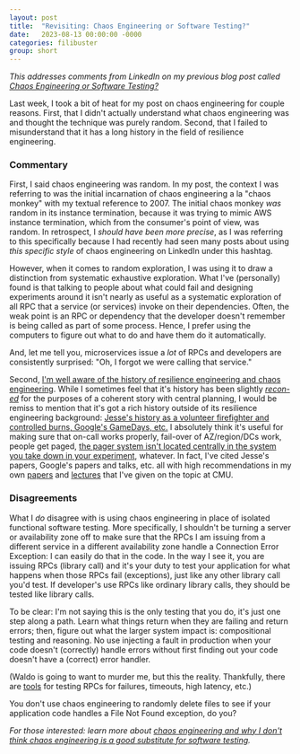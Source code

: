 ```yaml
---
layout: post
title:  "Revisiting: Chaos Engineering or Software Testing?"
date:   2023-08-13 00:00:00 -0000
categories: filibuster
group: short
---
```


_This addresses comments from LinkedIn on my previous blog post called [Chaos Engineering or Software Testing?](https://christophermeiklejohn.com/filibuster/2023/08/10/chaos-engineering.html)_

Last week, I took a bit of heat for my post on chaos engineering for couple reasons. First, that I didn't actually understand what chaos engineering was and thought the technique was purely random. Second, that I failed to misunderstand that it has a long history in the field of resilience engineering.

### Commentary

First, I said chaos engineering was random.  In my post, the context I was referring to was the initial incarnation of chaos engineering a la "chaos monkey" with my textual reference to 2007. The initial chaos monkey _was_ random in its instance termination, because it was trying to mimic AWS instance termination, which from the consumer's point of view, was random.  In retrospect, I *should have been more precise*, as I was referring to this specifically because I had recently had seen many posts about using _this specific style_ of chaos engineering on LinkedIn under this hashtag.

However, when it comes to random exploration, I was using it to draw a distinction from systematic exhaustive exploration.  What I've (personally) found is that talking to people about what could fail and designing experiments around it isn't nearly as useful as a systematic exploration of all RPC that a service (or services) invoke on their dependencies.  Often, the weak point is an RPC or dependency that the developer doesn't remember is being called as part of some process. Hence, I prefer using the computers to figure out what to do and have them do it automatically.

And, let me tell you, microservices issue a *lot* of RPCs and developers are consistently surprised: "Oh, I forgot we were calling that service."

Second, [I'm well aware of the history of resilience engineering and chaos engineering](https://christophermeiklejohn.com/filibuster/2022/03/17/what-is-chaos-engineering.html).  While I sometimes feel that it's history has been slightly [_recon-ed_](https://en.wikipedia.org/wiki/Retroactive_continuity) for the purposes of a coherent story with central planning, I would be remiss to mention that it's got a rich history outside of  its resilience engineering background: [Jesse's history as a volunteer firefighter and controlled burns, Google's GameDays, etc.](https://dl.acm.org/doi/abs/10.1145/2367376.2371297) I absolutely think it's useful for making sure that on-call works properly, fail-over of AZ/region/DCs work, people get paged, [the pager system isn't located centrally in the system you take down in your experiment](https://www.oreilly.com/library/view/chaos-engineering/9781492043850/), whatever. In fact, I've cited Jesse's papers, Google's papers and talks, etc. all with high recommendations in my own [papers](https://dl.acm.org/doi/abs/10.1145/3472883.3487005) and [lectures](http://cmu-313.github.io) that I've given on the topic at CMU.

### Disagreements

What I *do* disagree with is using chaos engineering in place of isolated functional software testing. More specifically, I shouldn't be turning a server or availability zone off to make sure that the RPCs I am issuing from a different service in a different availability zone handle a Connection Error Exception: I can easily do that in the code. In the way I see it, you are issuing RPCs (library call) and it's your duty to test your application for what happens when those RPCs fail (exceptions), just like any other library call you'd test. If developer's use RPCs like ordinary library calls, they should be tested like library calls.

To be clear: I'm not saying this is the only testing that you do, it's just one step along a path. Learn what things return when they are failing and return errors; then, figure out what the larger system impact is: compositional testing and reasoning. No use injecting a fault in production when your code doesn't (correctly) handle errors without first finding out your code doesn't have a (correct) error handler.

(Waldo is going to want to murder me, but this the reality. Thankfully, there are [tools](http://filibuster.cloud) for testing RPCs for failures, timeouts, high latency, etc.)

You don't use chaos engineering to randomly delete files to see if your application code handles a File Not Found exception, do you?

_For those interested: learn more about [chaos engineering and why I don't think chaos engineering is a good substitute for software testing](https://christophermeiklejohn.com/filibuster/2022/03/17/what-is-chaos-engineering.html)._
